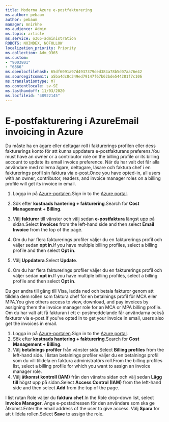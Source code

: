 ```yaml
---
title: Moderna Azure e-postfakturering
ms.author: pebaum
author: pebaum
manager: mnirkhe
ms.audience: Admin
ms.topic: article
ms.service: o365-administration
ROBOTS: NOINDEX, NOFOLLOW
localization_priority: Priority
ms.collection: Adm_O365
ms.custom:
- "9003801"
- "6866"
ms.openlocfilehash: 65df6091a97d4937379ded384a78b5d07aa76e42
ms.sourcegitcommit: a5ba4dc8c349ed79147f67b62bde544281f7c106
ms.translationtype: MT
ms.contentlocale: sv-SE
ms.lasthandoff: 11/03/2020
ms.locfileid: "48922145"
---
```

# <a name="email-invoicing-in-azure"></a><span data-ttu-id="8f41e-102">E-postfakturering i Azure</span><span class="sxs-lookup"><span data-stu-id="8f41e-102">Email invoicing in Azure</span></span>

<span data-ttu-id="8f41e-103">Du måste ha en ägare eller deltagar roll i fakturerings profilen eller dess fakturerings konto för att kunna uppdatera e-postfakturans preferens.</span><span class="sxs-lookup"><span data-stu-id="8f41e-103">You must have an owner or a contributor role on the billing profile or its billing account to update its email invoice preference.</span></span> <span data-ttu-id="8f41e-104">När du har valt det får alla användare med rollerna ägare, deltagare, läsare och faktura chef i en fakturerings profil sin faktura via e-post.</span><span class="sxs-lookup"><span data-stu-id="8f41e-104">Once you have opted-in, all users with an owner, contributor, readers, and invoice manager roles on a billing profile will get its invoice in email.</span></span>

1. <span data-ttu-id="8f41e-105">Logga in på [Azure-portalen](https://portal.azure.com/).</span><span class="sxs-lookup"><span data-stu-id="8f41e-105">Sign in to the [Azure portal](https://portal.azure.com/).</span></span>
2. <span data-ttu-id="8f41e-106">Sök efter **kostnads hantering + fakturering**.</span><span class="sxs-lookup"><span data-stu-id="8f41e-106">Search for **Cost Management + Billing**.</span></span>
3. <span data-ttu-id="8f41e-107">Välj **fakturor** till vänster och välj sedan **e-postfaktura** längst upp på sidan.</span><span class="sxs-lookup"><span data-stu-id="8f41e-107">Select **Invoices** from the left-hand side and then select **Email Invoice** from the top of the page.</span></span>
4. <span data-ttu-id="8f41e-108">Om du har flera fakturerings profiler väljer du en fakturerings profil och väljer sedan **opt in**.</span><span class="sxs-lookup"><span data-stu-id="8f41e-108">If you have multiple billing profiles, select a billing profile and then select **Opt in**.</span></span>

5. <span data-ttu-id="8f41e-109">Välj **Uppdatera**.</span><span class="sxs-lookup"><span data-stu-id="8f41e-109">Select **Update**.</span></span>
6. <span data-ttu-id="8f41e-110">Om du har flera fakturerings profiler väljer du en fakturerings profil och väljer sedan **opt in**.</span><span class="sxs-lookup"><span data-stu-id="8f41e-110">If you have multiple billing profiles, select a billing profile and then select **Opt in**.</span></span>

<span data-ttu-id="8f41e-111">Du ger andra till gång till Visa, ladda ned och betala fakturor genom att tilldela dem rollen som faktura chef för en betalnings profil för MCA eller MPA.</span><span class="sxs-lookup"><span data-stu-id="8f41e-111">You give others access to view, download, and pay invoices by assigning them the invoice manager role for an MCA or MPA billing profile.</span></span> <span data-ttu-id="8f41e-112">Om du har valt att få fakturan i ett e-postmeddelande får användarna också fakturor via e-post.</span><span class="sxs-lookup"><span data-stu-id="8f41e-112">If you've opted in to get your invoice in email, users also get the invoices in email.</span></span>

1. <span data-ttu-id="8f41e-113">Logga in på [Azure-portalen](https://portal.azure.com/).</span><span class="sxs-lookup"><span data-stu-id="8f41e-113">Sign in to the [Azure portal](https://portal.azure.com/).</span></span>
2. <span data-ttu-id="8f41e-114">Sök efter **kostnads hantering + fakturering**.</span><span class="sxs-lookup"><span data-stu-id="8f41e-114">Search for **Cost Management + Billing**.</span></span>
3. <span data-ttu-id="8f41e-115">Välj **betalnings profiler** från vänster sida.</span><span class="sxs-lookup"><span data-stu-id="8f41e-115">Select **Billing profiles** from the left-hand side.</span></span> <span data-ttu-id="8f41e-116">I listan betalnings profiler väljer du en betalnings profil som du vill tilldela en faktura administratörs roll.</span><span class="sxs-lookup"><span data-stu-id="8f41e-116">From the billing profiles list, select a billing profile for which you want to assign an invoice manager role.</span></span>
4. <span data-ttu-id="8f41e-117">Välj **åtkomst kontroll (IAM)** från den vänstra sidan och välj sedan **Lägg till** högst upp på sidan.</span><span class="sxs-lookup"><span data-stu-id="8f41e-117">Select **Access Control (IAM)** from the left-hand side and then select **Add** from the top of the page.</span></span>

<span data-ttu-id="8f41e-118">I list rutan Role väljer du **faktura chef**.</span><span class="sxs-lookup"><span data-stu-id="8f41e-118">In the Role drop-down list, select **Invoice Manager**.</span></span> <span data-ttu-id="8f41e-119">Ange e-postadressen för den användare som ska ge åtkomst.</span><span class="sxs-lookup"><span data-stu-id="8f41e-119">Enter the email address of the user to give access.</span></span> <span data-ttu-id="8f41e-120">Välj **Spara** för att tilldela rollen.</span><span class="sxs-lookup"><span data-stu-id="8f41e-120">Select **Save** to assign the role.</span></span>
